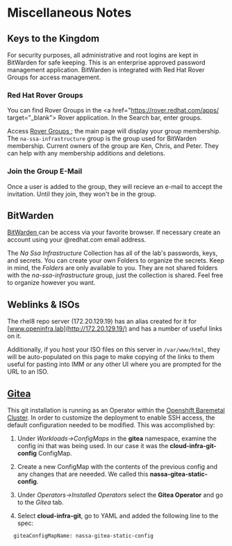 # Miscellaneous Notes

## Keys to the Kingdom

For security purposes, all administrative and root logins are kept in BitWarden for safe keeping.  This is an enterprise approved password management application.  BitWarden is integrated with Red Hat Rover Groups for access management.

### Red Hat Rover Groups

You can find Rover Groups in the <a href="https://rover.redhat.com/apps/ target="_blank"> Rover </a>application.  In the Search bar, enter groups.  

Access <a href="https://rover.redhat.com/groups/" target="_blank"> Rover Groups </a>; the main page will display your group membership.  The `na-ssa-infrastructure` group is the group used for BitWarden membership.  Current owners of the group are Ken, Chris, and Peter.  They can help with any membership additions and deletions.

### Join the Group E-Mail

Once a user is added to the group, they will recieve an e-mail to accept the invitation.  Until they join, they won't be in the group.


## BitWarden

<a href="https://vault.bitwarden.com/#/login" target="_blank">BitWarden </a> can be access via your favorite browser.  If necessary create an account using your @redhat.com email address.  

The *Na Ssa Infrastructure* Collection has all of the lab's passwords, keys, and secrets.  You can create your own Folders to organize the secrets.  Keep in mind, the *Folders* are only available to you.  They are not shared folders with the *na-ssa-infrastructure* group, just the collection is shared.  Feel free to organize however you want. 


## Weblinks & ISOs

The rhel8 repo server (172.20.129.19) has an alias created for it for [www.openinfra.lab](http://172.20.129.19/) and has a number of useful links on it.

Additionally, if you host your ISO files on this server in `/var/www/html`, they will be auto-populated on this page to make copying of the links to them useful for pasting into IMM or any other UI where you are prompted for the URL to an ISO.

## [Gitea](http://172.20.129.19/)

This git installation is running as an Operator within the [Openshift Baremetal Cluster](https://console-openshift-console.apps.ocp-bm.openinfra.lab/).  In order to customize the deployment to enable SSH access, the default configuration needed to be modified.  This was accomplished by:

1. Under *Workloads->ConfigMaps* in the **gitea** namespace, examine the config ini that was being used.  In our case it was the **cloud-infra-git-config** ConfigMap.

2. Create a new ConfigMap with the contents of the previous config and any changes that are neeeded.  We called this **nassa-gitea-static-config**.

3. Under *Operators->Installed Operators* select the **Gitea Operator** and go to the *Gitea* tab.

4. Select **cloud-infra-git**, go to YAML and added the following line to the spec:

```
  giteaConfigMapName: nassa-gitea-static-config
```

